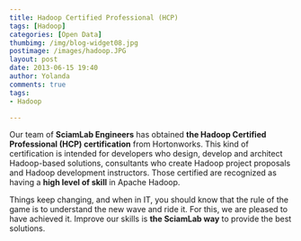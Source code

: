```yaml
---
title: Hadoop Certified Professional (HCP)
tags: [Hadoop]
categories: [Open Data]
thumbimg: /img/blog-widget08.jpg
postimage: /images/hadoop.JPG
layout: post
date: 2013-06-15 19:40
author: Yolanda
comments: true
tags:
- Hadoop

---
```


Our team of **SciamLab Engineers** has obtained **the Hadoop Certified Professional (HCP) certification** from Hortonworks. This kind of certification is intended for developers who design, develop and architect Hadoop-based solutions, consultants who create Hadoop project proposals and Hadoop development instructors. Those certified are recognized as having a **high level of skill** in Apache Hadoop.

Things keep changing, and when in IT, you should know that the rule of the game is to understand the new wave and ride it. For this, we are pleased to have achieved it. Improve our skills is **the SciamLab way** to provide the best solutions.  
